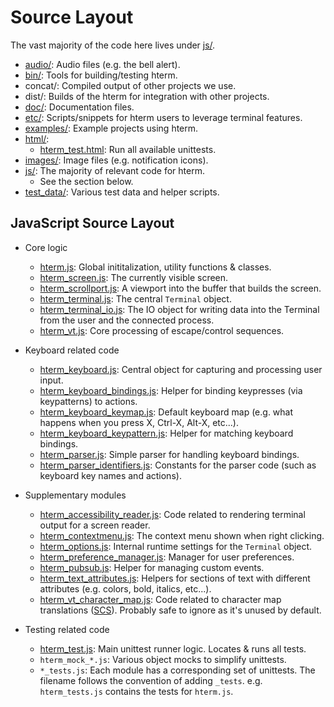 # Source Layout

The vast majority of the code here lives under [js/].

* [audio/]: Audio files (e.g. the bell alert).
* [bin/]: Tools for building/testing hterm.
* concat/: Compiled output of other projects we use.
* dist/: Builds of the hterm for integration with other projects.
* [doc/]: Documentation files.
* [etc/]: Scripts/snippets for hterm users to leverage terminal features.
* [examples/]: Example projects using hterm.
* [html/]:
  * [hterm_test.html]: Run all available unittests.
* [images/]: Image files (e.g. notification icons).
* [js/]: The majority of relevant code for hterm.
  * See the section below.
* [test_data/]: Various test data and helper scripts.

## JavaScript Source Layout

* Core logic
  * [hterm.js]: Global inititalization, utility functions & classes.
  * [hterm_screen.js]: The currently visible screen.
  * [hterm_scrollport.js]: A viewport into the buffer that builds the screen.
  * [hterm_terminal.js]: The central `Terminal` object.
  * [hterm_terminal_io.js]: The IO object for writing data into the Terminal
    from the user and the connected process.
  * [hterm_vt.js]: Core processing of escape/control sequences.

* Keyboard related code
  * [hterm_keyboard.js]: Central object for capturing and processing user input.
  * [hterm_keyboard_bindings.js]: Helper for binding keypresses (via
    keypatterns) to actions.
  * [hterm_keyboard_keymap.js]: Default keyboard map (e.g. what happens when you
    press X, Ctrl-X, Alt-X, etc...).
  * [hterm_keyboard_keypattern.js]: Helper for matching keyboard bindings.
  * [hterm_parser.js]: Simple parser for handling keyboard bindings.
  * [hterm_parser_identifiers.js]: Constants for the parser code (such as
    keyboard key names and actions).

* Supplementary modules
  * [hterm_accessibility_reader.js]: Code related to rendering terminal output
    for a screen reader.
  * [hterm_contextmenu.js]: The context menu shown when right clicking.
  * [hterm_options.js]: Internal runtime settings for the `Terminal` object.
  * [hterm_preference_manager.js]: Manager for user preferences.
  * [hterm_pubsub.js]: Helper for managing custom events.
  * [hterm_text_attributes.js]: Helpers for sections of text with different
    attributes (e.g. colors, bold, italics, etc...).
  * [hterm_vt_character_map.js]: Code related to character map translations
    ([SCS]).  Probably safe to ignore as it's unused by default.

* Testing related code
  * [hterm_test.js]: Main unittest runner logic.  Locates & runs all tests.
  * `hterm_mock_*.js`: Various object mocks to simplify unittests.
  * `*_tests.js`: Each module has a corresponding set of unittests.  The
    filename follows the convention of adding `_tests`.  e.g. `hterm_tests.js`
    contains the tests for `hterm.js`.


[audio/]: ../../audio/
[bin/]: ../../bin/
[doc/]: ../../doc/
[etc/]: ../../etc/
[examples/]: ../../examples/
[html/]: ../../html/
[images/]: ../../images/
[js/]: ../../js/
[test_data/]: ../../test_data/

[hterm_test.html]: ../../html/hterm_test.html
[hterm.js]: ../../js/hterm.js
[hterm_accessibility_reader.js]: ../../js/hterm_accessibility_reader.js
[hterm_accessibility_reader_tests.js]: ../../js/hterm_accessibility_reader_tests.js
[hterm_contextmenu.js]: ../../js/hterm_contextmenu.js
[hterm_contextmenu_tests.js]: ../../js/hterm_contextmenu_tests.js
[hterm_frame.js]: ../../js/hterm_frame.js
[hterm_keyboard.js]: ../../js/hterm_keyboard.js
[hterm_keyboard_bindings.js]: ../../js/hterm_keyboard_bindings.js
[hterm_keyboard_keymap.js]: ../../js/hterm_keyboard_keymap.js
[hterm_keyboard_keypattern.js]: ../../js/hterm_keyboard_keypattern.js
[hterm_mock_notification.js]: ../../js/hterm_mock_notification.js
[hterm_mock_row_provider.js]: ../../js/hterm_mock_row_provider.js
[hterm_options.js]: ../../js/hterm_options.js
[hterm_parser.js]: ../../js/hterm_parser.js
[hterm_parser_identifiers.js]: ../../js/hterm_parser_identifiers.js
[hterm_parser_tests.js]: ../../js/hterm_parser_tests.js
[hterm_preference_manager.js]: ../../js/hterm_preference_manager.js
[hterm_pubsub.js]: ../../js/hterm_pubsub.js
[hterm_pubsub_tests.js]: ../../js/hterm_pubsub_tests.js
[hterm_screen.js]: ../../js/hterm_screen.js
[hterm_screen_tests.js]: ../../js/hterm_screen_tests.js
[hterm_scrollport.js]: ../../js/hterm_scrollport.js
[hterm_scrollport_tests.js]: ../../js/hterm_scrollport_tests.js
[hterm_terminal.js]: ../../js/hterm_terminal.js
[hterm_terminal_tests.js]: ../../js/hterm_terminal_tests.js
[hterm_terminal_io.js]: ../../js/hterm_terminal_io.js
[hterm_terminal_io_tests.js]: ../../js/hterm_terminal_io_tests.js
[hterm_test.js]: ../../js/hterm_test.js
[hterm_tests.js]: ../../js/hterm_tests.js
[hterm_text_attributes.js]: ../../js/hterm_text_attributes.js
[hterm_text_attributes_tests.js]: ../../js/hterm_text_attributes_tests.js
[hterm_vt_canned_tests.js]: ../../js/hterm_vt_canned_tests.js
[hterm_vt_character_map.js]: ../../js/hterm_vt_character_map.js
[hterm_vt_character_map_tests.js]: ../../js/hterm_vt_character_map_tests.js
[hterm_vt.js]: ../../js/hterm_vt.js
[hterm_vt_tests.js]: ../../js/hterm_vt_tests.js

[SCS]: ../ControlSequences.md#SCS
